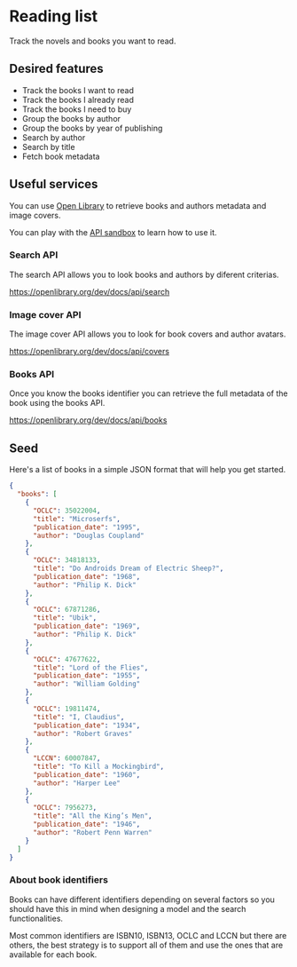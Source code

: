 # Reading list

Track the novels and books you want to read.

## Desired features

* Track the books I want to read
* Track the books I already read
* Track the books I need to buy
* Group the books by author
* Group the books by year of publishing
* Search by author
* Search by title
* Fetch book metadata

## Useful services

You can use [Open Library](https://openlibrary.org/) to retrieve books and
authors metadata and image covers.

You can play with the [API sandbox](https://openlibrary.org/api_sandbox) to
learn how to use it.

### Search API

The search API allows you to look books and authors by diferent criterias.

https://openlibrary.org/dev/docs/api/search

### Image cover API

The image cover API allows you to look for book covers and author avatars.

https://openlibrary.org/dev/docs/api/covers

### Books API

Once you know the books identifier you can retrieve the full metadata of the
book using the books API.

https://openlibrary.org/dev/docs/api/books

## Seed

Here's a list of books in a simple JSON format that will help you get started.

```json
{
  "books": [
    {
      "OCLC": 35022004,
      "title": "Microserfs",
      "publication_date": "1995",
      "author": "Douglas Coupland"
    },
    {
      "OCLC": 34818133,
      "title": "Do Androids Dream of Electric Sheep?",
      "publication_date": "1968",
      "author": "Philip K. Dick"
    },
    {
      "OCLC": 67871286,
      "title": "Ubik",
      "publication_date": "1969",
      "author": "Philip K. Dick"
    },
    {
      "OCLC": 47677622,
      "title": "Lord of the Flies",
      "publication_date": "1955",
      "author": "William Golding"
    },
    {
      "OCLC": 19811474,
      "title": "I, Claudius",
      "publication_date": "1934",
      "author": "Robert Graves"
    },
    {
      "LCCN": 60007847,
      "title": "To Kill a Mockingbird",
      "publication_date": "1960",
      "author": "Harper Lee"
    },
    {
      "OCLC": 7956273,
      "title": "All the King’s Men",
      "publication_date": "1946",
      "author": "Robert Penn Warren"
    }
  ]
}
```

### About book identifiers

Books can have different identifiers depending on several factors so you should
have this in mind when designing a model and the search functionalities.

Most common identifiers are ISBN10, ISBN13, OCLC and LCCN but there are others,
the best strategy is to support all of them and use the ones that are available
for each book.
